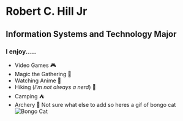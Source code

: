 # **Robert C. Hill Jr**
## Information Systems and Technology Major

### I enjoy.....
* Video Games 🎮
* Magic the Gathering 🎴
* Watching Anime 🎥
* Hiking (*I'm not always a nerd*) 🥾
* Camping ⛺
* Archery 🏹
Not sure what else to add so heres a gif of bongo cat
![Bongo Cat]([https://www.google.com/imgres?imgurl=https%3A%2F%2Fi.redd.it%2F2w2otnhwuck11.gif&imgrefurl=https%3A%2F%2Fcodepen.io%2FNe0ix%2Fpen%2FYJqKGR&tbnid=gqZtE4PP8kWfPM&vet=12ahUKEwi6obKi3Kj6AhXrrnIEHeX3BsEQMygAegUIARDSAQ..i&docid=P0JNQkB1R-Z0kM&w=992&h=1006&q=bongo%20cat%20gif%20svg&ved=2ahUKEwi6obKi3Kj6AhXrrnIEHeX3BsEQMygAegUIARDSAQ](https://media.giphy.com/media/sthmCnCpfr8M8jtTQy/giphy.gif))
